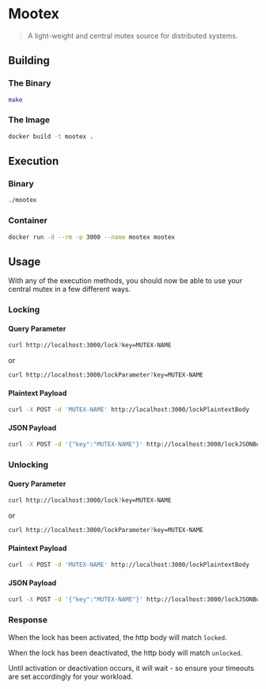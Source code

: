 # Mootex

> A light-weight and central mutex source for distributed systems.

## Building

### The Binary

```bash
make
```

### The Image

```bash
docker build -t mootex .
```

## Execution

### Binary

```bash
./mootex
```

### Container

```bash
docker run -d --rm -p 3000 --name mootex mootex
```

## Usage

With any of the execution methods, you should now be able to use your central mutex in a few different ways.

### Locking

#### Query Parameter

```bash
curl http://localhost:3000/lock?key=MUTEX-NAME
```

or

```bash
curl http://localhost:3000/lockParameter?key=MUTEX-NAME
```

#### Plaintext Payload

```bash
curl -X POST -d 'MUTEX-NAME' http://localhost:3000/lockPlaintextBody
```

#### JSON Payload

```bash
curl -X POST -d '{"key":"MUTEX-NAME"}' http://localhost:3000/lockJSONBody
```

### Unlocking

#### Query Parameter

```bash
curl http://localhost:3000/lock?key=MUTEX-NAME
```

or

```bash
curl http://localhost:3000/lockParameter?key=MUTEX-NAME
```

#### Plaintext Payload

```bash
curl -X POST -d 'MUTEX-NAME' http://localhost:3000/lockPlaintextBody
```

#### JSON Payload

```bash
curl -X POST -d '{"key":"MUTEX-NAME"}' http://localhost:3000/lockJSONBody
```

### Response

When the lock has been activated, the http body will match `locked`.

When the lock has been deactivated, the http body will match `unlocked`.

Until activation or deactivation occurs, it will wait - so ensure your timeouts are set accordingly for your workload.
